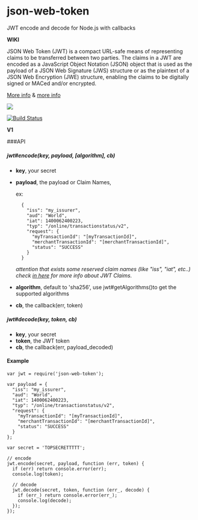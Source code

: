# json-web-token

JWT encode and decode for Node.js with callbacks


**WIKI**

JSON Web Token (JWT) is a compact URL-safe means of representing claims to be transferred between two parties. The claims in a JWT are encoded as a JavaScript Object Notation (JSON) object that is used as the payload of a JSON Web Signature (JWS) structure or as the plaintext of a JSON Web Encryption (JWE) structure, enabling the claims to be digitally signed or MACed and/or encrypted. 

[More info](http://tools.ietf.org/html/draft-ietf-oauth-json-web-token-08) & [more info](http://self-issued.info/docs/draft-jones-json-web-token-01.html)


<a href="https://nodei.co/npm/json-web-token/"><img src="https://nodei.co/npm/json-web-token.png?downloads=true"></a>

[![Build Status](https://travis-ci.org/joaquimserafim/json-web-token.png?branch=master)](https://travis-ci.org/joaquimserafim/json-web-token)



**V1**




###API
  
  
#####  jwt#encode(key, payload, [algorithm], cb)
  
* **key**, your secret
* **payload**, the payload or Claim Names, 

	ex:
	
		{
		  "iss": "my_issurer",
		  "aud": "World",
		  "iat": 1400062400223,
		  "typ": "/online/transactionstatus/v2",
		  "request": {
		    "myTransactionId": "[myTransactionId]",
		    "merchantTransactionId": "[merchantTransactionId]",
		    "status": "SUCCESS"
		  }
		}

	*attention that exists some reserved claim names (like "iss", "iat", etc..) check [in here](http://tools.ietf.org/html/draft-ietf-oauth-json-web-token-08#section-4) for more info about JWT Claims.*	
* **algorithm**, default to 'sha256', use jwt#getAlgorithms()to get the supported algorithms
* **cb**, the callback(err, token)


#####  jwt#decode(key, token, cb)

* **key**, your secret
* **token**, the JWT token
* **cb**, the callback(err, payload_decoded)


#### Example

	var jwt = require('json-web-token');
	
	var payload = {
	  "iss": "my_issurer",
	  "aud": "World",
	  "iat": 1400062400223,
	  "typ": "/online/transactionstatus/v2",
	  "request": {
	    "myTransactionId": "[myTransactionId]",
	    "merchantTransactionId": "[merchantTransactionId]",
	    "status": "SUCCESS"
	  }
	};
	
	var secret = 'TOPSECRETTTTT';
	
	// encode
	jwt.encode(secret, payload, function (err, token) {
	  if (err) return console.error(err);
	  console.log(token);

	  // decode
	  jwt.decode(secret, token, function (err_, decode) {
	    if (err_) return console.error(err_);
	    console.log(decode);
	  });
	});

